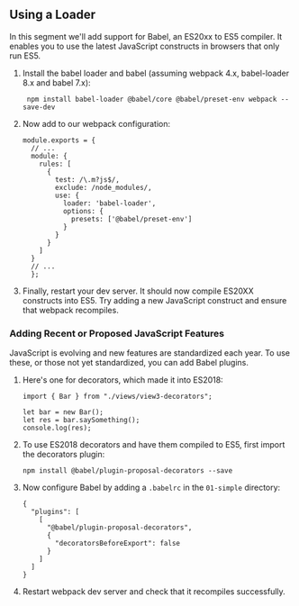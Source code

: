 ## Using a Loader

In this segment we'll add support for Babel, an ES20xx to ES5 compiler. It
enables you to use the latest JavaScript constructs in browsers that only run ES5.

1. Install the babel loader and babel (assuming webpack 4.x, babel-loader 8.x and babel 7.x):

        npm install babel-loader @babel/core @babel/preset-env webpack --save-dev

2. Now add to our webpack configuration:

    ```
    module.exports = {
      // ...
      module: {
        rules: [
          {
            test: /\.m?js$/,
            exclude: /node_modules/,
            use: {
              loader: 'babel-loader',
              options: {
                presets: ['@babel/preset-env']
              }
            }
          }
        ]
      }
      // ...
	  };
	  ```

3. Finally, restart your dev server. It should now compile ES20XX constructs
   into ES5. Try adding a new JavaScript construct and ensure that
	 webpack recompiles.

### Adding Recent or Proposed JavaScript Features

JavaScript is evolving and new features are standardized each year.
To use these, or those not yet standardized, you can add Babel plugins.

1.  Here's one for decorators, which made it into
	 ES2018:

    ```
    import { Bar } from "./views/view3-decorators";

    let bar = new Bar();
    let res = bar.saySomething();
    console.log(res);
    ```

2. To use ES2018 decorators and have them compiled to ES5, first import
   the decorators plugin:

	   npm install @babel/plugin-proposal-decorators --save

3. Now configure Babel by adding a `.babelrc` in the `01-simple` directory:

    ```
    {
      "plugins": [
        [
          "@babel/plugin-proposal-decorators",
          {
            "decoratorsBeforeExport": false
          }
        ]
      ]
    }
    ```

4. Restart webpack dev server and check that it recompiles successfully.
